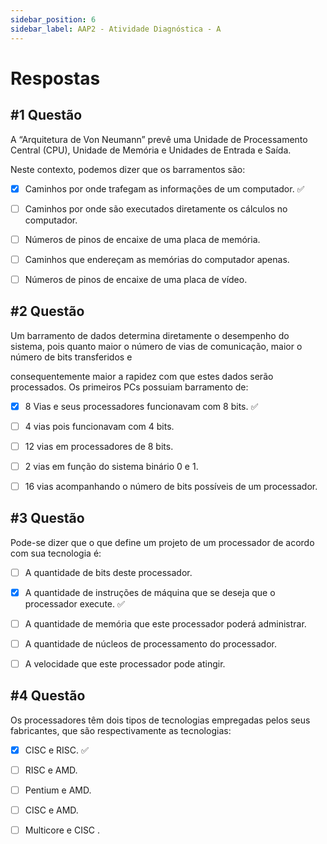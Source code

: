 ```yaml
---
sidebar_position: 6
sidebar_label: AAP2 - Atividade Diagnóstica - A
---
```


# Respostas



## #1 Questão

  


A “Arquitetura de Von Neumann” prevê uma Unidade de Processamento Central (CPU), Unidade de Memória e Unidades de Entrada e Saída.  
  
Neste contexto, podemos dizer que os barramentos são:

  

- [x] Caminhos por onde trafegam as informações de um computador. ✅

- [ ] Caminhos por onde são executados diretamente os cálculos no computador.

- [ ] Números de pinos de encaixe de uma placa de memória.

- [ ] Caminhos que endereçam as memórias do computador apenas.

- [ ] Números de pinos de encaixe de uma placa de vídeo.



## #2 Questão

  


Um barramento de dados determina diretamente o desempenho do sistema, pois quanto maior o número de vias de comunicação, maior o número de bits transferidos e  
  
consequentemente maior a rapidez com que estes dados serão processados. Os primeiros PCs possuiam barramento de:

  

- [x] 8 Vias e seus processadores funcionavam com 8 bits. ✅

- [ ] 4 vias pois funcionavam com 4 bits.

- [ ] 12 vias em processadores de 8 bits.

- [ ] 2 vias em função do sistema binário 0 e 1.

- [ ] 16 vias acompanhando o número de bits possíveis de um processador.




## #3 Questão

  


Pode-se dizer que o que define um projeto de um processador de acordo com sua tecnologia é:

  

- [ ] A quantidade de bits deste processador. 

- [x] A quantidade de instruções de máquina que se deseja que o processador execute. ✅

- [ ] A quantidade de memória que este processador poderá administrar.

- [ ] A quantidade de núcleos de processamento do processador.

- [ ] A velocidade que este processador pode atingir.



## #4 Questão

  


Os processadores têm dois tipos de tecnologias empregadas pelos seus fabricantes, que são respectivamente as tecnologias:

  

- [x] CISC e RISC. ✅

- [ ] RISC e AMD.

- [ ] Pentium e AMD.

- [ ] CISC e AMD.

- [ ] Multicore e CISC . 